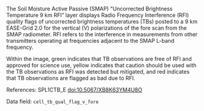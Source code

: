 The Soil Moisture Active Passive (SMAP) "Uncorrected Brightness Temperature 9 km RFI” layer displays Radio Frequency Interference (RFI) quality flags of uncorrected brightness temperatures (TBs) posted to a 9 km EASE-Grid 2.0 for the vertical (V) polarizations of the fore scan from the SMAP radiometer. RFI refers to the interference in measurements from other transmitters operating at frequencies adjacent to the SMAP L-band frequency.

Within the image, green indicates that TB observations are free of RFI and approved for science use, yellow indicates that caution should be used with the TB observations as RFI was detected but mitigated, and red indicates that TB observations are flagged as bad due to RFI.

References: SPL1CTB_E [doi:10.5067/XB8K63YM4U8O](https://doi.org/10.5067/XB8K63YM4U8O)

Data field: `cell_tb_qual_flag_v_fore`
